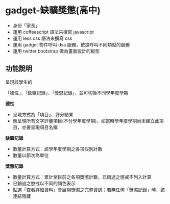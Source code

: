 gadget-缺曠獎懲(高中)
==========================

* 身份「家長」
* 運用 coffeescript 語法來撰寫 javascript
* 運用 less css 語法來撰寫 css
* 運用 gadget 物件呼叫 dsa 服務，依據呼叫不同類型的服務
* 運用 twitter bootstrap 做為畫面設計的板型


功能說明
-------

呈現該學生的

「德性」、「缺曠記錄」、「獎懲記錄」，並可切換不同學年度學期

**德性**

* 呈現方式為「項目」、評分結果
* 應呈現所有文字評量項目(不分學年度學期)，如當時學年度學期尚未建立此項目，亦要呈現項目名稱

**缺曠記錄**

* 數量計算方式：該學年度學期之各項假別計數
* 數量以節次為單位

**獎懲記錄**

* 數量計算方式：累計至目前之各項獎懲計數，已銷過之懲戒不列入計算
* 已銷過之懲戒以不同的顏色表示
* 點選「查看詳細資料」會展開獎懲之完整資訊；若無任何「獎懲記錄」時，該連結隱藏